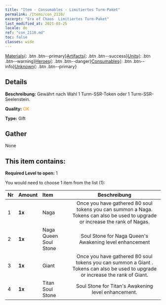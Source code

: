 ```yaml
---
title: "Item - Consumables - Limitiertes Turm-Paket"
permalink: /Items/con_2110/
excerpt: "Era of Chaos  Limitiertes Turm-Paket"
last_modified_at: 2021-03-25
locale: de
ref: "con_2110.md"
toc: false
classes: wide
---
```

 [Materials](/de/Items/){: .btn .btn--primary}[Artifacts](/de/Items/Artifacts/){: .btn .btn--success}[Units](/de/Items/Units/){: .btn .btn--warning}[Heroes](/de/Items/Heroes/){: .btn .btn--danger}[Consumables](/de/Items/Consumables/){: .btn .btn--info}[Unknown](/de/Items/Unknown/){: .btn .btn--primary}

## Details
 **Beschreibung:** Gewährt nach Wahl 1 Turm-SSR-Token oder 1 Turm-SSR-Seelenstein.

 **Quality:** <span style="color: #FF8C00">OK</span>

 **Type:** Gift

## Gather

  None

## This item contains:

 **Required Level to open:** 1

 You would need to choose 1 item from the list (1):

  | Nr | Amount |     Item    | Beschreibung |
  |:---|:-------|:------------|:-----------:|
  | 1 |  **1x** | Naga | Once you have gathered 80 soul tokens you can summon a Naga. Tokens can also be used to upgrade or increase the rank of Nagas.  | 
  | 2 |  **1x** | Naga Queen Soul Stone | Soul Stone for Naga Queen's Awakening level enhancement  | 
  | 3 |  **1x** | Giant  | Once you have gathered 80 soul tokens you can summon a Giant . Tokens can also be used to upgrade or increase the rank of Giant.  | 
  | 4 |  **1x** | Titan Soul Stone | Soul Stone for Titan's Awakening level enhancement.  | 
